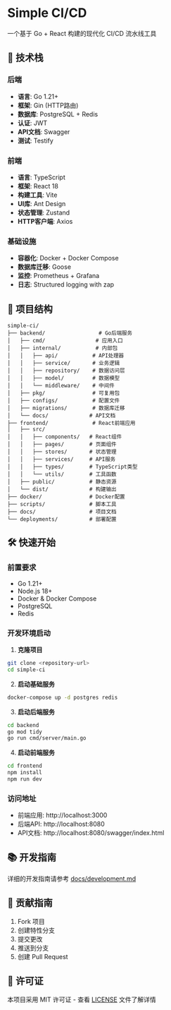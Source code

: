 # Simple CI/CD

一个基于 Go + React 构建的现代化 CI/CD 流水线工具

## 🚀 技术栈

### 后端

- **语言**: Go 1.21+
- **框架**: Gin (HTTP路由)
- **数据库**: PostgreSQL + Redis
- **认证**: JWT
- **API文档**: Swagger
- **测试**: Testify

### 前端

- **语言**: TypeScript
- **框架**: React 18
- **构建工具**: Vite
- **UI库**: Ant Design
- **状态管理**: Zustand
- **HTTP客户端**: Axios

### 基础设施

- **容器化**: Docker + Docker Compose
- **数据库迁移**: Goose
- **监控**: Prometheus + Grafana
- **日志**: Structured logging with zap

## 📁 项目结构

```
simple-ci/
├── backend/                 # Go后端服务
│   ├── cmd/                # 应用入口
│   ├── internal/           # 内部包
│   │   ├── api/           # API处理器
│   │   ├── service/       # 业务逻辑
│   │   ├── repository/    # 数据访问层
│   │   ├── model/         # 数据模型
│   │   └── middleware/    # 中间件
│   ├── pkg/               # 可复用包
│   ├── configs/           # 配置文件
│   ├── migrations/        # 数据库迁移
│   └── docs/             # API文档
├── frontend/              # React前端应用
│   ├── src/
│   │   ├── components/   # React组件
│   │   ├── pages/        # 页面组件
│   │   ├── stores/       # 状态管理
│   │   ├── services/     # API服务
│   │   ├── types/        # TypeScript类型
│   │   └── utils/        # 工具函数
│   ├── public/           # 静态资源
│   └── dist/             # 构建输出
├── docker/               # Docker配置
├── scripts/              # 脚本工具
├── docs/                 # 项目文档
└── deployments/          # 部署配置
```

## 🛠️ 快速开始

### 前置要求

- Go 1.21+
- Node.js 18+
- Docker & Docker Compose
- PostgreSQL
- Redis

### 开发环境启动

1. **克隆项目**

```bash
git clone <repository-url>
cd simple-ci
```

2. **启动基础服务**

```bash
docker-compose up -d postgres redis
```

3. **启动后端服务**

```bash
cd backend
go mod tidy
go run cmd/server/main.go
```

4. **启动前端服务**

```bash
cd frontend
npm install
npm run dev
```

### 访问地址

- 前端应用: http://localhost:3000
- 后端API: http://localhost:8080
- API文档: http://localhost:8080/swagger/index.html

## 📚 开发指南

详细的开发指南请参考 [docs/development.md](docs/development.md)

## 🤝 贡献指南

1. Fork 项目
2. 创建特性分支
3. 提交更改
4. 推送到分支
5. 创建 Pull Request

## 📄 许可证

本项目采用 MIT 许可证 - 查看 [LICENSE](LICENSE) 文件了解详情
